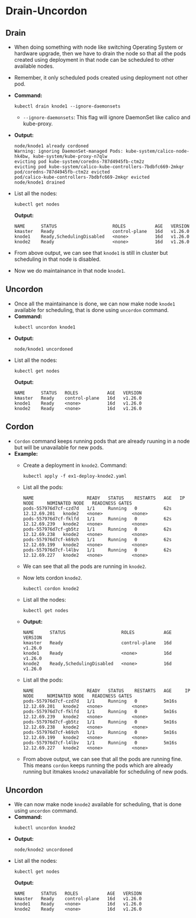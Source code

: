 # <b>Drain-Uncordon</b>

## <b>Drain</b>
- When doing something with node like switching Operating System or hardware upgrade, then we have to drain the node so that all the pods created using deployment in that node can be scheduled to other available nodes.
- Remember, it only scheduled pods created using deployment not other pod.
- <b>Command:</b>
    ```
    kubectl drain knode1 --ignore-daemonsets
    ```
   - `--ignore-daemonsets`: This flag will ignore DaemonSet like calico and kube-proxy.
  
- <b>Output:</b>
    ```
    node/knode1 already cordoned
    Warning: ignoring DaemonSet-managed Pods: kube-system/calico-node-hk4bw, kube-system/kube-proxy-n7qlw
    evicting pod kube-system/coredns-787d4945fb-ctm2z
    evicting pod kube-system/calico-kube-controllers-7bdbfc669-2mkqr
    pod/coredns-787d4945fb-ctm2z evicted
    pod/calico-kube-controllers-7bdbfc669-2mkqr evicted
    node/knode1 drained
    ```

- List all the nodes:
    ```
    kubectl get nodes
    ```
    <b>Output:</b>
    ```
    NAME      STATUS                     ROLES           AGE   VERSION
    kmaster   Ready                      control-plane   16d   v1.26.0
    knode1    Ready,SchedulingDisabled   <none>          16d   v1.26.0
    knode2    Ready                      <none>          16d   v1.26.0
    ```

- From above output, we can see that `knode1` is still in cluster but scheduling in that node is disabled.
- Now we do maintainance in that node `knode1`.

## <b>Uncordon</b>
- Once all the maintainance is done, we can now make node `knode1` available for scheduling, that is done using `uncordon` command.
- <b>Command:</b>
    ```
    kubectl uncordon knode1
    ```
- <b>Output:</b>
    ```
    node/knode1 uncordoned
    ```
- List all the nodes:
    ```
    kubectl get nodes
    ```
    <b>Output:</b>
    ```
    NAME      STATUS   ROLES           AGE   VERSION
    kmaster   Ready    control-plane   16d   v1.26.0
    knode1    Ready    <none>          16d   v1.26.0
    knode2    Ready    <none>          16d   v1.26.0
    ```

## <b>Cordon</b>
- `Cordon` command keeps running pods that are already ruuning in a node but will be unavailable for new pods.
- <b>Example:</b>
    - Create a deployment in `knode2`. Command:
        ```
        kubectl apply -f ex1-deploy-knode2.yaml
        ```
    - List all the pods:
        ```
        NAME                    READY   STATUS    RESTARTS   AGE   IP             NODE     NOMINATED NODE   READINESS GATES
        pods-557976d7cf-czd7d   1/1     Running   0          62s   12.12.69.201   knode2   <none>           <none>
        pods-557976d7cf-fklfd   1/1     Running   0          62s   12.12.69.239   knode2   <none>           <none>
        pods-557976d7cf-gb5tz   1/1     Running   0          62s   12.12.69.238   knode2   <none>           <none>
        pods-557976d7cf-k69zh   1/1     Running   0          62s   12.12.69.199   knode2   <none>           <none>
        pods-557976d7cf-l4lbv   1/1     Running   0          62s   12.12.69.227   knode2   <none>           <none>
        ```

    - We can see that all the pods are running in `knode2`.
    - Now lets cordon `knode2`. 
        ```
        kubectl cordon knode2
        ```
    - List all the nodes:
        ```
        kubectl get nodes
        ```
    - <b>Output:</b>
        ```
        NAME      STATUS                     ROLES           AGE   VERSION
        kmaster   Ready                      control-plane   16d   v1.26.0
        knode1    Ready                      <none>          16d   v1.26.0
        knode2    Ready,SchedulingDisabled   <none>          16d   v1.26.0
        ```
    
    - List all the pods:
        ```
        NAME                    READY   STATUS    RESTARTS   AGE     IP             NODE     NOMINATED NODE   READINESS GATES
        pods-557976d7cf-czd7d   1/1     Running   0          5m16s   12.12.69.201   knode2   <none>           <none>
        pods-557976d7cf-fklfd   1/1     Running   0          5m16s   12.12.69.239   knode2   <none>           <none>
        pods-557976d7cf-gb5tz   1/1     Running   0          5m16s   12.12.69.238   knode2   <none>           <none>
        pods-557976d7cf-k69zh   1/1     Running   0          5m16s   12.12.69.199   knode2   <none>           <none>
        pods-557976d7cf-l4lbv   1/1     Running   0          5m16s   12.12.69.227   knode2   <none>           <none>
        ```

    - From above output, we can see that all the pods are running fine. This means `cordon` keeps running the pods which are already running but itmakes `knode2` unavailable for scheduling of new pods.

## <b>Uncordon</b>
- We can now make node `knode2` available for scheduling, that is done using `uncordon` command.
- <b>Command:</b>
    ```
    kubectl uncordon knode2
    ```
- <b>Output:</b>
    ```
    node/knode2 uncordoned
    ```
- List all the nodes:
    ```
    kubectl get nodes
    ```
    <b>Output:</b>
    ```
    NAME      STATUS   ROLES           AGE   VERSION
    kmaster   Ready    control-plane   16d   v1.26.0
    knode1    Ready    <none>          16d   v1.26.0
    knode2    Ready    <none>          16d   v1.26.0
    ```
